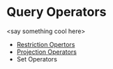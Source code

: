 # Query Operators

&lt;say something cool here&gt;

* [Restriction Opertors](/restriction.md)
* [Projection Operators](/linq-support/query-operators/projections.md)
* Set Operators



